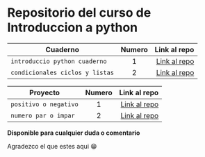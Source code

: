 # Repositorio del curso de Introduccion a python

| Cuaderno | Numero | Link al repo |
| ------------- |:-------------:| -----:|
|`introduccio python cuaderno`|1|[Link al repo](./notebooks/IntroProgramacionPython.ipynb)|
|`condicionales ciclos y listas`|2|[Link al repo](./notebooks/Condicionales_Ciclos_y_Listas.ipynb)|


| Proyecto | Numero | Link al repo |
| ------------- |:-------------:| -----:|
|`positivo o negativo`|1|[Link al repo](./exercises/T1E1_pos_neg.py)|
|`numero par o impar`|2|[Link al repo](./exercises/T1E2_even_odd.py)|



**Disponible para cualquier duda o comentario**

Agradezco el que estes aqui 😁
